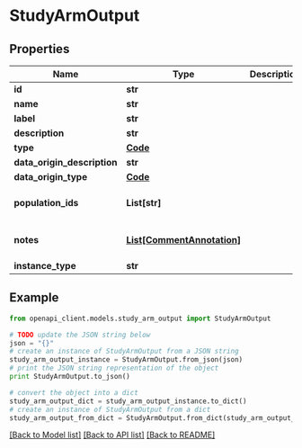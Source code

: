 # StudyArmOutput


## Properties
Name | Type | Description | Notes
------------ | ------------- | ------------- | -------------
**id** | **str** |  | 
**name** | **str** |  | 
**label** | **str** |  | [optional] 
**description** | **str** |  | [optional] 
**type** | [**Code**](Code.md) |  | 
**data_origin_description** | **str** |  | 
**data_origin_type** | [**Code**](Code.md) |  | 
**population_ids** | **List[str]** |  | [optional] [default to []]
**notes** | [**List[CommentAnnotation]**](CommentAnnotation.md) |  | [optional] [default to []]
**instance_type** | **str** |  | 

## Example

```python
from openapi_client.models.study_arm_output import StudyArmOutput

# TODO update the JSON string below
json = "{}"
# create an instance of StudyArmOutput from a JSON string
study_arm_output_instance = StudyArmOutput.from_json(json)
# print the JSON string representation of the object
print StudyArmOutput.to_json()

# convert the object into a dict
study_arm_output_dict = study_arm_output_instance.to_dict()
# create an instance of StudyArmOutput from a dict
study_arm_output_from_dict = StudyArmOutput.from_dict(study_arm_output_dict)
```
[[Back to Model list]](../README.md#documentation-for-models) [[Back to API list]](../README.md#documentation-for-api-endpoints) [[Back to README]](../README.md)


